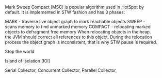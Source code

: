 Mark Sweep Compact (MSC) is popular algorithm used in HotSpot by default. It is implemented in STW fashion and has 3 phases:

MARK - traverse live object graph to mark reachable objects
SWEEP - scans memory to find unmarked memory
COMPACT - relocating marked objects to defragment free memory
When relocating objects in the heap, the JVM should correct all references to this object. During the relocation process the object graph is inconsistent, that is why STW pause is required.





Stop the world 

Island of isolation [IOI]

Serial Collector, 
Concurrent Collector,
Parallel Collector,

